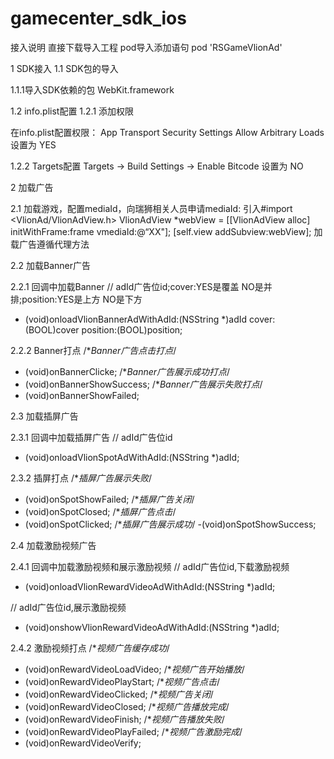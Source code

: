 # gamecenter_sdk_ios

接入说明
直接下载导入工程
pod导入添加语句   pod 'RSGameVlionAd'

1 SDK接入
1.1 SDK包的导入

1.1.1导入SDK依赖的包
WebKit.framework

1.2 info.plist配置
1.2.1 添加权限

在info.plist配置权限：
App Transport Security Settings
Allow Arbitrary Loads 设置为 YES

1.2.2 Targets配置
Targets -> Build Settings -> Enable Bitcode 设置为 NO

2 加载广告

2.1 加载游戏，配置mediaId，向瑞狮相关人员申请mediaId:
引入#import <VlionAd/VlionAdView.h>
VlionAdView *webView = [[VlionAdView alloc] initWithFrame:frame vmediaId:@“XX"];
[self.view addSubview:webView];
加载广告遵循<VlionAdViewDelegate>代理方法
  
2.2 加载Banner广告

2.2.1 回调中加载Banner
// adId广告位id;cover:YES是覆盖 NO是并排;position:YES是上方 NO是下方
- (void)onloadVlionBannerAdWithAdId:(NSString *)adId cover:(BOOL)cover position:(BOOL)position;

2.2.2 Banner打点
/**Banner广告点击打点*/
- (void)onBannerClicke;
/**Banner广告展示成功打点*/
- (void)onBannerShowSuccess;
/**Banner广告展示失败打点*/
- (void)onBannerShowFailed;

2.3 加载插屏广告

2.3.1 回调中加载插屏广告
// adId广告位id
- (void)onloadVlionSpotAdWithAdId:(NSString *)adId;

2.3.2 插屏打点
/**插屏广告展示失败*/
- (void)onSpotShowFailed;
/**插屏广告关闭*/
- (void)onSpotClosed;
/**插屏广告点击*/
- (void)onSpotClicked;
/**插屏广告展示成功*/
-(void)onSpotShowSuccess;

2.4 加载激励视频广告

2.4.1 回调中加载激励视频和展示激励视频
// adId广告位id,下载激励视频
- (void)onloadVlionRewardVideoAdWithAdId:(NSString *)adId;

// adId广告位id,展示激励视频
- (void)onshowVlionRewardVideoAdWithAdId:(NSString *)adId;

2.4.2 激励视频打点
/**视频广告缓存成功*/
- (void)onRewardVideoLoadVideo;
/**视频广告开始播放*/
- (void)onRewardVideoPlayStart;
/**视频广告点击*/
- (void)onRewardVideoClicked;
/**视频广告关闭*/
- (void)onRewardVideoClosed;
/**视频广告播放完成*/
- (void)onRewardVideoFinish;
/**视频广告播放失败*/
- (void)onRewardVideoPlayFailed;
/**视频广告激励完成*/
- (void)onRewardVideoVerify;

